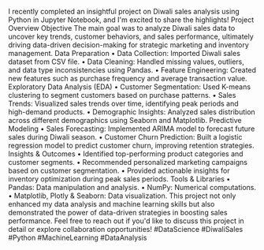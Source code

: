 I recently completed an insightful project on Diwali sales analysis using Python in Jupyter Notebook, and I'm excited to share the highlights!
Project Overview
Objective
The main goal was to analyze Diwali sales data to uncover key trends, customer behaviors, and sales performance, ultimately driving data-driven decision-making for strategic marketing and inventory management.
Data Preparation
•	Data Collection: Imported Diwali sales dataset from CSV file.
•	Data Cleaning: Handled missing values, outliers, and data type inconsistencies using Pandas.
•	Feature Engineering: Created new features such as purchase frequency and average transaction value.
Exploratory Data Analysis (EDA)
•	Customer Segmentation: Used K-means clustering to segment customers based on purchase patterns.
•	Sales Trends: Visualized sales trends over time, identifying peak periods and high-demand products.
•	Demographic Insights: Analyzed sales distribution across different demographics using Seaborn and Matplotlib.
Predictive Modeling
•	Sales Forecasting: Implemented ARIMA model to forecast future sales during Diwali season.
•	Customer Churn Prediction: Built a logistic regression model to predict customer churn, improving retention strategies.
Insights & Outcomes
•	Identified top-performing product categories and customer segments.
•	Recommended personalized marketing campaigns based on customer segmentation.
•	Provided actionable insights for inventory optimization during peak sales periods.
Tools & Libraries
•	Pandas: Data manipulation and analysis.
•	NumPy: Numerical computations.
•	Matplotlib, Plotly & Seaborn: Data visualization.
This project not only enhanced my data analysis and machine learning skills but also demonstrated the power of data-driven strategies in boosting sales performance.
Feel free to reach out if you'd like to discuss this project in detail or explore collaboration opportunities! 
#DataScience #DiwaliSales #Python #MachineLearning #DataAnalysis
